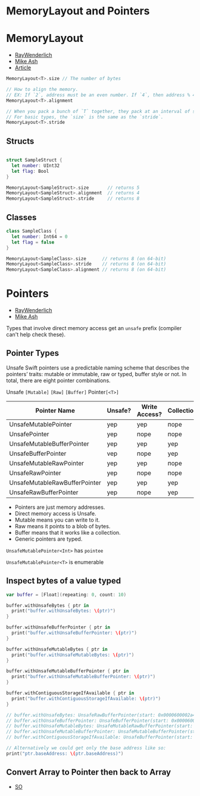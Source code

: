 # MemoryLayout and Pointers

# MemoryLayout 
* [RayWenderlich](https://www.kodeco.com/7181017-unsafe-swift-using-pointers-and-interacting-with-c) 
* [Mike Ash](https://www.youtube.com/watch?v=ERYNyrfXjlg/)
* [Article](https://www.vadimbulavin.com/swift-pointers-overview-unsafe-buffer-raw-and-managed-pointers/)


```swift
MemoryLayout<T>.size // The number of bytes 

// How to align the memory. 
// EX: If `2`, address must be an even number. If `4`, then address % 4 == 0, etc...
MemoryLayout<T>.alignment 

// When you pack a bunch of `T` together, they pack at an interval of stride. 
// For basic types, the `size` is the same as the `stride`. 
MemoryLayout<T>.stride 
```

## Structs
```swift

struct SampleStruct {
  let number: UInt32
  let flag: Bool
}

MemoryLayout<SampleStruct>.size       // returns 5
MemoryLayout<SampleStruct>.alignment  // returns 4
MemoryLayout<SampleStruct>.stride     // returns 8
```

## Classes

```swift
class SampleClass {
  let number: Int64 = 0
  let flag = false
}

MemoryLayout<SampleClass>.size      // returns 8 (on 64-bit)
MemoryLayout<SampleClass>.stride    // returns 8 (on 64-bit)
MemoryLayout<SampleClass>.alignment // returns 8 (on 64-bit)
```

# Pointers
* [RayWenderlich](https://www.kodeco.com/7181017-unsafe-swift-using-pointers-and-interacting-with-c) 
* [Mike Ash](https://www.youtube.com/watch?v=ERYNyrfXjlg/)

Types that involve direct memory access get an `unsafe` prefix (compiler can't help check these). 

## Pointer Types


Unsafe Swift pointers use a predictable naming scheme that describes the pointers’ traits: mutable or immutable, raw or typed, buffer style or not. In total, there are eight pointer combinations. 

Unsafe `[Mutable]` `[Raw]` `[Buffer]` Pointer`[<T>]` 

|Pointer Name|Unsafe?|Write Access?|Collection?|Strideable?|Typed?|
|---|---|---|---|---|---|
|UnsafeMutablePointer<T>|уер|уер|поре|уер|уер|
|UnsafePointer<T>|уер|поре|поре|уер|уер|
|UnsafeMutableBufferPointer<T>|yep|уер|yep|поре|уер|
|UnsafeBufferPointer<T>|vep|поре|уер|поре|уер|
|UnsafeMutableRawPointer|уер|yep|поре|уер|поре|
|UnsafeRawPointer|уер|поре|поре|уер|поре|
|UnsafeMutableRawBufferPointer|уер|yep|уер|поре|nope|
|UnsafeRawBufferPointer|уер|поре|уер|nope|поре|

* Pointers are just memory addresses.
* Direct memory access is Unsafe.
* Mutable means you can write to it.
* Raw means it points to a blob of bytes.
* Buffer means that it works like a collection.
* Generic <T> pointers are typed.


`UnsafeMutablePointer<Int>` has `pointee`

`UnsafeMutablePointer<T>` is enumerable

## Inspect bytes of a value typed
```swift
var buffer = [Float](repeating: 0, count: 10)

buffer.withUnsafeBytes { ptr in
  print("buffer.withUnsafeBytes: \(ptr)")
}

buffer.withUnsafeBufferPointer { ptr in
  print("buffer.withUnsafeBufferPointer: \(ptr)")
}

buffer.withUnsafeMutableBytes { ptr in
  print("buffer.withUnsafeMutableBytes: \(ptr)")
}

buffer.withUnsafeMutableBufferPointer { ptr in
  print("buffer.withUnsafeMutableBufferPointer: \(ptr)")
}

buffer.withContiguousStorageIfAvailable { ptr in
  print("buffer.withContiguousStorageIfAvailable: \(ptr)")
}

// buffer.withUnsafeBytes: UnsafeRawBufferPointer(start: 0x0000600002a48930, count: 40)
// buffer.withUnsafeBufferPointer: UnsafeBufferPointer(start: 0x0000600002a48930, count: 10)
// buffer.withUnsafeMutableBytes: UnsafeMutableRawBufferPointer(start: 0x0000600002a48930, count: 40)
// buffer.withUnsafeMutableBufferPointer: UnsafeMutableBufferPointer(start: 0x0000600002a48930, count: 10)
// buffer.withContiguousStorageIfAvailable: UnsafeBufferPointer(start: 0x0000600002a48930, count: 10)

// Alternatively we could get only the base address like so:
print("ptr.baseAddress: \(ptr.baseAddress)")
```


## Convert Array to Pointer then back to Array

* [SO](https://stackoverflow.com/questions/32606989/converting-an-unsafepointer-with-length-to-a-swift-array-type)